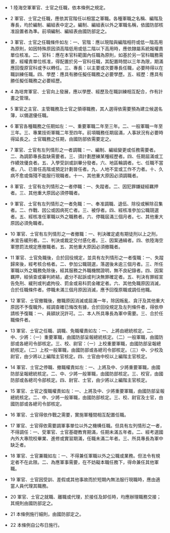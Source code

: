 * 1 陸海空軍軍官、士官之任職，依本條例之規定。

* 2 軍官、士官之任職，應依其官階任以相當之軍職。各種軍職之名稱、編階及專長，均於編制、編組表中定之。編制、編組表以外之軍職名稱，依國防部核准設置者為準。前項編制、編組表由國防部定之。

* 3 軍官、士官之任職條件如左：一、官階：應以現階與編階相符或低一階高用為原則，如因特殊原因須高階低用或低二階以下高用時，應依隸屬系統報權責單位核准。二、官科：應在本官科範圍內任職為原則，如基於另一官科職務需要，經權責單位核准，得配置於另一官科任職，其配置時間以三年為限，期滿應回復原官科或予以轉任。三、專長：以主要或次要專長任職，必要時得以在職訓練任職。四、學歷：應具有勝任擬任職務之必要學歷。五、經歷：應具有勝任擬任職務之必要經歷。

* 4 為培育軍官、士官向上發展，應以學歷、經歷及在職訓練相互配合，作有計畫之管理。

* 5 軍官之主官、主管職務及士官之領導職務，其人選得依需要預為建立候選名簿，以備選優任職。

* 6 軍官各種職務之任期如左：一、重要軍職二年至三年。二、一般軍職一年至三年。三、專業技術軍職二年至四年。前項職務任期屆滿，人事狀況有必要時得延長之。士官職務之任期，由國防部依需要定之。

* 7 軍官、士官有左列情形之一者調職：一、編制、編組變更或任務需要者。二、為調節專長盈缺需要者。三、須計劃歷練某種經歷者。四、任期屆滿或工作績效優良者。五、入學受訓或訓畢分發者。六、地區輪調者。七、任職不當者。八、已晉任高階或預定計劃晉任者。九、人地不宜或工作不力者。十、久病不愈或傷殘不能服行現職者。十一、其他重大原因必須調職者。

* 8 軍官、士官有左列情形之一者停職：一、失蹤者。二、因犯罪嫌疑經羈押者。三、其他重大原因必須停職者。

* 9 軍官、士官有左列情形之一者免職：一、奉准調職、退伍、除役或解除召集者。二、作戰、因公或因病死亡者。三、被俘者。四、經核准參加公職競選者。五、經核准任軍職以外之職務者。六、停職屆滿三個月者。七、其他重大原因必須免職者。

* 10 軍官、士官有左列情形之一者撤職：一、判決確定處有期徒刑以上之刑，未宣告緩刑者。二、判決或裁定交付感化者。三、因案通緝者。四、依陸海空軍懲罰法規定應撤職者。五、其他重大原因必須撤職者。

* 11 軍官、士官免職後，合於回役規定，並具有左列情形之一者復職：一、失蹤歸來後，經考核合格者。二、參加公職競選，落選後未逾三個月者。三、所任軍職以外之職務免除後，經其服務之外職機關證明，無不良紀錄者。四、因案羈押，經偵查或審判終結，處分不起訴或判決無罪確定者。五、判決有罪經宣告免刑、緩刑或判處拘役、罰金或易科罰金確定者。六、其他免職原因消滅，合於任職條件者。停職未滿三個月原因消滅，應予回復原職或調任他職。

* 12 軍官、士官撤職後，撤職原因消滅或屆滿一年，除因叛亂、貪汙及其他重大原因不予復職外，經調查確已悔改有據，合於回役規定及左列條件者，得依申請核予復職：一、員額狀況許可。二、本人所具專長為軍中需要。三、合於任職條件者。

* 13 軍官、士官之任職、調職、免職權責如左：一、上將由總統核定。二、中、少將：（一）重要軍職，由國防部呈報總統核定。（二）一般軍職，由國防部或各總司令部核定。三、校、尉官：（一）上校重要軍職，由國防部呈報總統核定。（二）上校一般軍職，由國防部或各總司令部核定。（三）中、少校及尉官，由少將以上編階主官核定。四、士官由中校以上編階主官核定。

* 14 軍官、士官之停職、撤職權責如左：一、上將及中、少將重要軍職，由國防部呈報總統核定。二、中、少將一般軍職，由國防部核定。三、校官，由國防部或各總司令部核定。四、尉官、士官，由少將以上編階主官核定。

* 15 軍官、士官之復職權責如左：一、上將及中、少將重要軍職，由國防部呈報總統核定。二、中、少將一般軍職，由國防部核定。三、校、尉官及士官，由國防部或各總司令部核定。

* 16 軍官、士官得依作戰之需要，實施軍種間相互配置任職。

* 17 軍官、士官得依需要調軍事單位以外之機構任職。但具有左列情形之一者，不得調任：一、受軍官、士官基礎教育期滿，任期未滿五年者。二、經考選國內外大專院校畢業、進修或實習期滿，任職未滿二年者。三、所具專長為軍中缺乏者。

* 18 軍官、士官兼職如左：一、不得兼任軍職以外之公職或業務。但法令有規定者不在此限。二、為應軍事需要，在不妨礙本職任務下，得命兼任其他軍職。

* 19 軍官、士官因受訓、差假或其他事故而於短期內無法服行現職時，應由適當人員代理其職務。

* 20 軍官、士官之就職、離職或代理，於接任及卸任時，均應辦理職務交接；其規則由國防部定之。

* 21 本條例施行細則，由國防部定之。

* 22 本條例自公布日施行。


